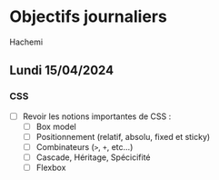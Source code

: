 # Objectifs journaliers

Hachemi

## Lundi 15/04/2024

### CSS

- [ ] Revoir les notions importantes de CSS : 
  - [ ] Box model
  - [ ] Positionnement (relatif, absolu, fixed et sticky)
  - [ ] Combinateurs (`>`, `+`, etc…)
  - [ ] Cascade, Héritage, Spécicifité
  - [ ] Flexbox
